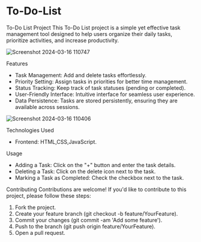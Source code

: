 # To-Do-List
To-Do List Project
This To-Do List project is a simple yet effective task management tool designed to help users organize their daily tasks, prioritize activities, and increase productivity.

![Screenshot 2024-03-16 110747](https://github.com/AloneBoy18/To-Do-List/assets/119788475/539fe4fc-5d97-411a-a56e-53bddc7ee1fd)


Features
* Task Management: Add and delete tasks effortlessly.
* Priority Setting: Assign tasks in priorities for better time management.
* Status Tracking: Keep track of task statuses (pending or completed).
* User-Friendly Interface: Intuitive interface for seamless user experience.
* Data Persistence: Tasks are stored persistently, ensuring they are available across sessions.

![Screenshot 2024-03-16 110406](https://github.com/AloneBoy18/To-Do-List/assets/119788475/20ae94b2-79b6-40ed-a7fa-a348ab5858f5)


Technologies Used
* Frontend: HTML,CSS,JavaScript.


Usage
* Adding a Task: Click on the "+" button and enter the task details.
* Deleting a Task: Click on the delete icon next to the task.
* Marking a Task as Completed: Check the checkbox next to the task.


Contributing
Contributions are welcome! If you'd like to contribute to this project, please follow these steps:
1. Fork the project.
2. Create your feature branch (git checkout -b feature/YourFeature).
3. Commit your changes (git commit -am 'Add some feature').
4. Push to the branch (git push origin feature/YourFeature).
5. Open a pull request.


